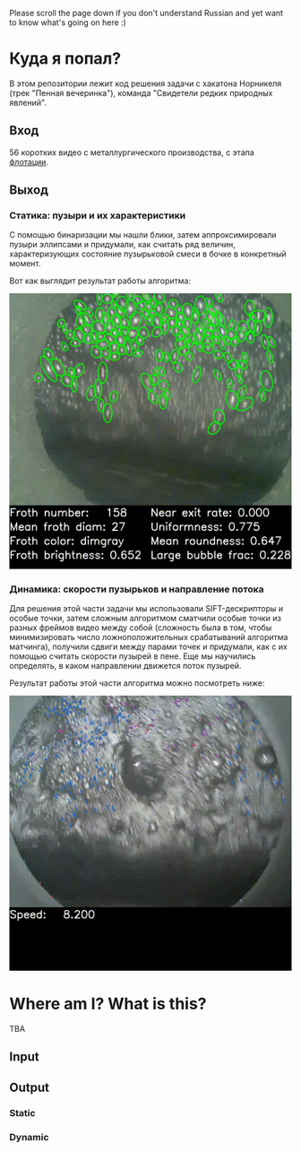 Please scroll the page down if you don't understand Russian and yet want to know what's going on here :)

# Куда я попал?

В этом репозитории лежит код решения задачи с хакатона Норникеля (трек "Пенная вечеринка"), команда "Свидетели редких природных явлений".

## Вход
56 коротких видео с металлургического производства, с этапа [флотации](https://ru.wikipedia.org/wiki/%D0%A4%D0%BB%D0%BE%D1%82%D0%B0%D1%86%D0%B8%D1%8F).

## Выход

### Статика: пузыри и их характеристики

С помощью бинаризации мы нашли блики, затем аппроксимировали пузыри эллипсами и придумали, как считать ряд величин, характеризующих состояние пузырьковой смеси в бочке в конкретный момент.

Вот как выглядит результат работы алгоритма:

![static-features](https://github.com/nofate/froth_bot/blob/master/assets/bubbles1.gif)


### Динамика: скорости пузырьков и направление потока

Для решения этой части задачи мы использовали SIFT-дескрипторы и особые точки, затем сложным алгоритмом сматчили особые точки из разных фреймов видео между собой (сложность была в том, чтобы минимизировать число ложноположительных срабатываний алгоритма матчинга), получили сдвиги между парами точек и придумали, как с их помощью считать скорости пузырей в пене.
Еще мы научились определять, в каком направлении движется поток пузырей.

Результат работы этой части алгоритма можно посмотреть ниже:

![dynamic-features](https://github.com/nofate/froth_bot/blob/master/assets/bubbles2.gif)

# Where am I? What is this?

TBA

## Input

## Output

### Static

### Dynamic